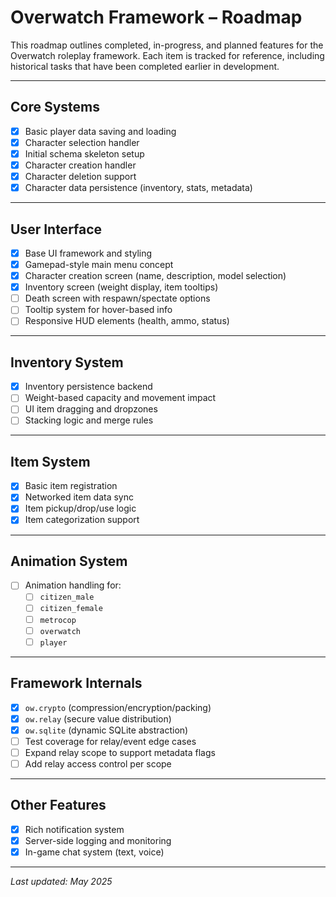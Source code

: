 # Overwatch Framework – Roadmap

This roadmap outlines completed, in-progress, and planned features for the Overwatch roleplay framework. Each item is tracked for reference, including historical tasks that have been completed earlier in development.

---

## Core Systems

- [x] Basic player data saving and loading
- [x] Character selection handler
- [x] Initial schema skeleton setup
- [x] Character creation handler
- [x] Character deletion support
- [x] Character data persistence (inventory, stats, metadata)

---

## User Interface

- [x] Base UI framework and styling
- [x] Gamepad-style main menu concept
- [x] Character creation screen (name, description, model selection)
- [x] Inventory screen (weight display, item tooltips)
- [ ] Death screen with respawn/spectate options
- [ ] Tooltip system for hover-based info
- [ ] Responsive HUD elements (health, ammo, status)

---

## Inventory System

- [x] Inventory persistence backend
- [ ] Weight-based capacity and movement impact
- [ ] UI item dragging and dropzones
- [ ] Stacking logic and merge rules

---

## Item System

- [x] Basic item registration
- [x] Networked item data sync
- [x] Item pickup/drop/use logic
- [x] Item categorization support

---

## Animation System

- [ ] Animation handling for:
  - [ ] `citizen_male`
  - [ ] `citizen_female`
  - [ ] `metrocop`
  - [ ] `overwatch`
  - [ ] `player`

---

## Framework Internals

- [x] `ow.crypto` (compression/encryption/packing)
- [x] `ow.relay` (secure value distribution)
- [x] `ow.sqlite` (dynamic SQLite abstraction)
- [ ] Test coverage for relay/event edge cases
- [ ] Expand relay scope to support metadata flags
- [ ] Add relay access control per scope

---

## Other Features

- [x] Rich notification system
- [x] Server-side logging and monitoring
- [x] In-game chat system (text, voice)

---

_Last updated: May 2025_
